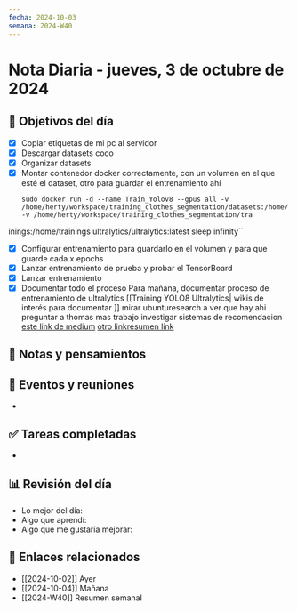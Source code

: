 ```yaml
---
fecha: 2024-10-03
semana: 2024-W40
---
```

# Nota Diaria - jueves, 3 de octubre de 2024


## 🎯 Objetivos del día
- [x] Copiar etiquetas de mi pc al servidor
- [x] Descargar datasets coco
- [x] Organizar datasets
- [x] Montar contenedor docker correctamente, con un volumen en el que esté el dataset, otro para guardar el entrenamiento ahí
	```
	sudo docker run -d --name Train_Yolov8 --gpus all -v /home/herty/workspace/training_clothes_segmentation/datasets:/home/datasets -v /home/herty/workspace/training_clothes_segmentation/tra
inings:/home/trainings ultralytics/ultralytics:latest sleep infinity``


- [x] Configurar entrenamiento para guardarlo en el volumen y para que guarde cada x epochs
- [x] Lanzar entrenamiento de prueba y probar el TensorBoard
- [x] Lanzar entrenamiento
- [x] Documentar todo el proceso
Para mañana, 
documentar proceso de entrenamiento de ultralytics [[Training YOLO8 Ultralytics| wikis de interés para documentar ]]
mirar ubunturesearch a ver que hay ahi
preguntar a thomas mas trabajo
investigar sistemas de recomendacion [este link de medium](https://towardsdatascience.com/introduction-to-recommender-systems-6c66cf15ada) [otro link](https://towardsdatascience.com/recommender-systems-a-complete-guide-to-machine-learning-models-96d3f94ea748)[resumen link](https://medium.com/@khang.pham.exxact/what-are-recommendation-systems-6bb5036042db) 

## 📝 Notas y pensamientos

## 📅 Eventos y reuniones
- 

## ✅ Tareas completadas
- 

## 📊 Revisión del día
- Lo mejor del día:
- Algo que aprendí:
- Algo que me gustaría mejorar:

## 🔗 Enlaces relacionados
- [[2024-10-02]] Ayer
- [[2024-10-04]] Mañana
- [[2024-W40]] Resumen semanal